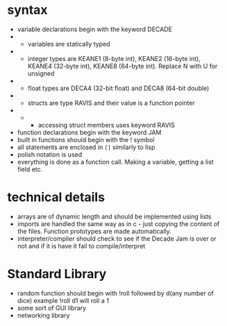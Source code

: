 # syntax

- variable declarations begin with the keyword DECADE
- - variables are statically typed
- - integer types are KEANE1 (8-byte int), KEANE2 (16-byte int), KEANE4 (32-byte int), KEANE8 (64-byte int). Replace N with U for unsigned
- - float types are DECA4 (32-bit float) and DECA8 (64-bit double)
- - structs are type RAVIS and their value is a function pointer
- - - accessing struct members uses keyword RAVIS
- function declarations begin with the keyword JAM
- built in functions should begin with the ! symbol
- all statements are enclosed in `[]` similarly to lisp
- polish notation is used
- everything is done as a function call. Making a variable, getting a list field etc.

# technical details

- arrays are of dynamic length and should be implemented using lists
- imports are handled the same way as in c - just copying the content of the files. Function prototypes are made automatically.
- interpreter/complier should check to see if the Decade Jam is over or not and if it is have it fail to compile/interpret


# Standard Library
- random function should begin with !roll followed by d(any number of dice) example !roll d1 will roll a 1
- some sort of GUI library
- networking library
